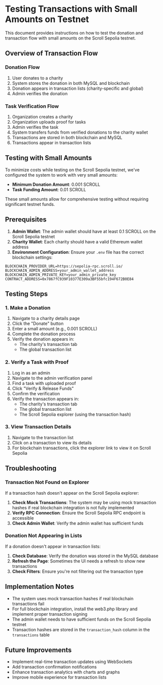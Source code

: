 # Testing Transactions with Small Amounts on Testnet

This document provides instructions on how to test the donation and transaction flow with small amounts on the Scroll Sepolia testnet.

## Overview of Transaction Flow

### Donation Flow
1. User donates to a charity
2. System stores the donation in both MySQL and blockchain
3. Donation appears in transaction lists (charity-specific and global)
4. Admin verifies the donation

### Task Verification Flow
1. Organization creates a charity
2. Organization uploads proof for tasks
3. Admin verifies the task
4. System transfers funds from verified donations to the charity wallet
5. Transactions are stored in both blockchain and MySQL
6. Transactions appear in transaction lists

## Testing with Small Amounts

To minimize costs while testing on the Scroll Sepolia testnet, we've configured the system to work with very small amounts:

- **Minimum Donation Amount**: 0.001 SCROLL
- **Task Funding Amount**: 0.01 SCROLL

These small amounts allow for comprehensive testing without requiring significant testnet funds.

## Prerequisites

1. **Admin Wallet**: The admin wallet should have at least 0.1 SCROLL on the Scroll Sepolia testnet
2. **Charity Wallet**: Each charity should have a valid Ethereum wallet address
3. **Environment Configuration**: Ensure your `.env` file has the correct blockchain settings:

```
BLOCKCHAIN_PROVIDER_URL=https://sepolia-rpc.scroll.io/
BLOCKCHAIN_ADMIN_ADDRESS=your_admin_wallet_address
BLOCKCHAIN_ADMIN_PRIVATE_KEY=your_admin_private_key
CONTRACT_ADDRESS=0x7867fC939F10377E309a3BF55bfc194F672B0E84
```

## Testing Steps

### 1. Make a Donation

1. Navigate to a charity details page
2. Click the "Donate" button
3. Enter a small amount (e.g., 0.001 SCROLL)
4. Complete the donation process
5. Verify the donation appears in:
   - The charity's transaction tab
   - The global transaction list

### 2. Verify a Task with Proof

1. Log in as an admin
2. Navigate to the admin verification panel
3. Find a task with uploaded proof
4. Click "Verify & Release Funds"
5. Confirm the verification
6. Verify the transaction appears in:
   - The charity's transaction tab
   - The global transaction list
   - The Scroll Sepolia explorer (using the transaction hash)

### 3. View Transaction Details

1. Navigate to the transaction list
2. Click on a transaction to view its details
3. For blockchain transactions, click the explorer link to view it on Scroll Sepolia

## Troubleshooting

### Transaction Not Found on Explorer

If a transaction hash doesn't appear on the Scroll Sepolia explorer:

1. **Check Mock Transactions**: The system may be using mock transaction hashes if real blockchain integration is not fully implemented
2. **Verify RPC Connection**: Ensure the Scroll Sepolia RPC endpoint is accessible
3. **Check Admin Wallet**: Verify the admin wallet has sufficient funds

### Donation Not Appearing in Lists

If a donation doesn't appear in transaction lists:

1. **Check Database**: Verify the donation was stored in the MySQL database
2. **Refresh the Page**: Sometimes the UI needs a refresh to show new transactions
3. **Check Filters**: Ensure you're not filtering out the transaction type

## Implementation Notes

- The system uses mock transaction hashes if real blockchain transactions fail
- For full blockchain integration, install the web3.php library and implement proper transaction signing
- The admin wallet needs to have sufficient funds on the Scroll Sepolia testnet
- Transaction hashes are stored in the `transaction_hash` column in the `transactions` table

## Future Improvements

- Implement real-time transaction updates using WebSockets
- Add transaction confirmation notifications
- Enhance transaction analytics with charts and graphs
- Improve mobile experience for transaction lists
